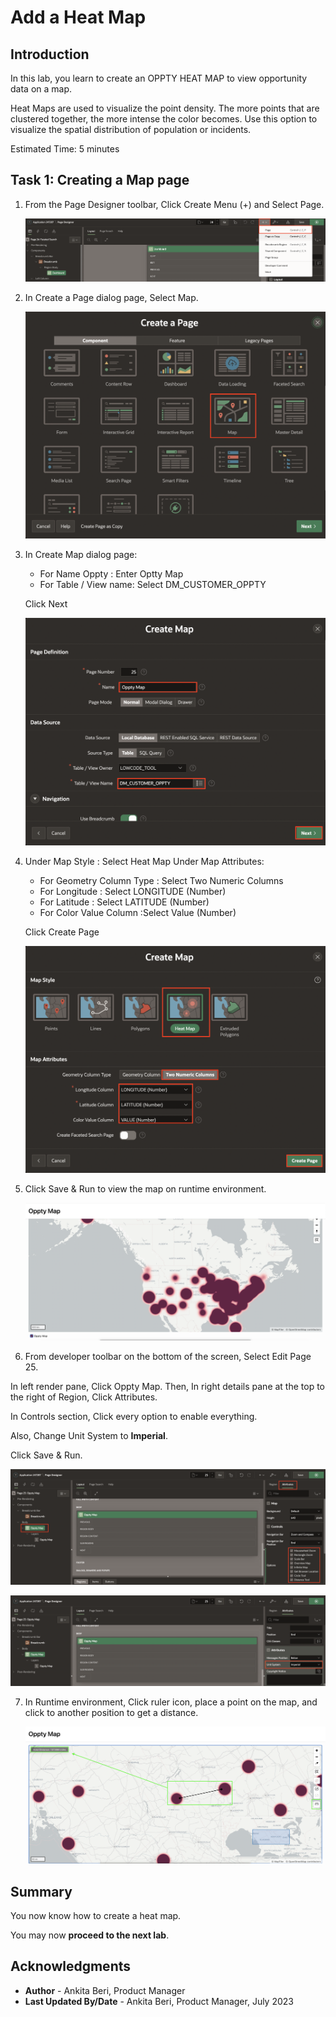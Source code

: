 # Add a Heat Map

## Introduction

In this lab, you learn to create an OPPTY HEAT MAP to view opportunity data on a map.

Heat Maps are used to visualize the point density. The more points that are clustered together, the more intense the color becomes. Use this option to visualize the spatial distribution of population or incidents.

Estimated Time: 5 minutes

## Task 1: Creating a Map page

1. From the Page Designer toolbar, Click Create Menu (+) and Select Page.

    ![App Builder](images/create-map.png " ")


2.  In Create a Page dialog page, Select Map.

    ![App Builder](images/map-wizard.png " ")

3. In Create Map dialog page:
    - For Name Oppty : Enter Optty Map
    - For Table / View name: Select DM_CUSTOMER_OPPTY

   Click Next

    ![App Builder](images/map-wizard1.png " ")
4. Under Map Style : Select Heat Map
   Under Map Attributes:
      - For Geometry Column Type : Select Two Numeric Columns
      - For Longitude : Select LONGITUDE (Number)
      - For Latitude : Select LATITUDE (Number)
      - For Color Value Column :Select Value (Number)

   Click Create Page

   ![App Builder](images/map-wizard2.png " ")

5. Click Save & Run to view the map on runtime environment.

   ![App Builder](images/map-points.png " ")

6. From developer toolbar on the bottom of the screen, Select Edit Page 25.

 In left render pane, Click Oppty Map. Then, In right details pane at the top to the right of Region, Click Attributes.

 In Controls section, Click every option to enable everything.

 Also, Change Unit System to **Imperial**.

 Click Save & Run.

  ![App Builder](images/map-attributes.png " ")

  ![App Builder](images/map-attributes1.png " ")

7. In Runtime environment, Click ruler icon, place a point on the map, and click to another position to get a distance.

   ![App Builder](images/map-distance.png " ")

## **Summary**

You now know how to create a heat map.

You may now **proceed to the next lab**.   

## Acknowledgments
- **Author** - Ankita Beri, Product Manager
- **Last Updated By/Date** - Ankita Beri, Product Manager, July 2023   
